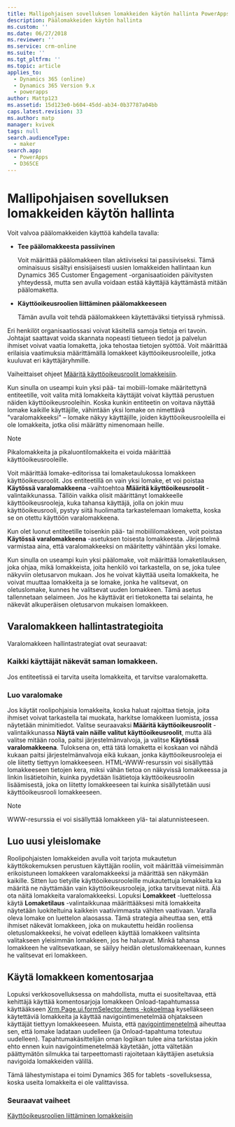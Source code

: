 ```yaml
---
title: Mallipohjaisen sovelluksen lomakkeiden käytön hallinta PowerAppsissa | MicrosoftDocs
description: Päälomakkeiden käytön hallinta
ms.custom: ''
ms.date: 06/27/2018
ms.reviewer: ''
ms.service: crm-online
ms.suite: ''
ms.tgt_pltfrm: ''
ms.topic: article
applies_to:
  - Dynamics 365 (online)
  - Dynamics 365 Version 9.x
  - powerapps
author: Mattp123
ms.assetid: 15d123e0-b604-45dd-ab34-0b37787a04bb
caps.latest.revision: 33
ms.author: matp
manager: kvivek
tags: null
search.audienceType:
  - maker
search.app:
  - PowerApps
  - D365CE
---
```

# <a name="control-access-to-model-driven-app-forms"></a>Mallipohjaisen sovelluksen lomakkeiden käytön hallinta

 Voit valvoa päälomakkeiden käyttöä kahdella tavalla:  
  
- **Tee päälomakkeesta passiivinen**  
  
     Voit määrittää päälomakkeen tilan aktiiviseksi tai passiiviseksi. Tämä ominaisuus sisältyi ensisijaisesti uusien lomakkeiden hallintaan kun Dynamics 365 Customer Engagement -organisaatioiden päivitysten yhteydessä, mutta sen avulla voidaan estää käyttäjiä käyttämästä mitään päälomaketta.   
  
- **Käyttöoikeusroolien liittäminen päälomakkeeseen**  
  
     Tämän avulla voit tehdä päälomakkeen käytettäväksi tietyissä ryhmissä.  
  
 Eri henkilöt organisaatiossasi voivat käsitellä samoja tietoja eri tavoin. Johtajat saattavat voida skannata nopeasti tietueen tiedot ja palvelun ihmiset voivat vaatia lomaketta, joka tehostaa tietojen syöttöä. Voit määrittää erilaisia vaatimuksia määrittämällä lomakkeet käyttöoikeusrooleille, jotka kuuluvat eri käyttäjäryhmille.  
  
 Vaiheittaiset ohjeet [Määritä käyttöoikeusroolit lomakkeisiin](https://docs.microsoft.com/dynamics365/customer-engagement/admin/assign-security-roles-form).  
  
 Kun sinulla on useampi kuin yksi pää- tai mobiili-lomake määritettynä entiteetille, voit valita mitä lomakkeita käyttäjät voivat käyttää perustuen näiden käyttöoikeusrooleihin. Koska kunkin entiteetin on voitava näyttää lomake kaikille käyttäjille, vähintään yksi lomake on nimettävä "varalomakkeeksi" – lomake näkyy käyttäjille, joiden käyttöoikeusrooleilla ei ole lomakkeita, jotka olisi määrätty nimenomaan heille.  
  
> [!NOTE]
>  Pikalomakkeita ja pikaluontilomakkeita ei voida määrittää käyttöoikeusrooleille.  
  
 Voit määrittää lomake-editorissa tai lomaketaulukossa lomakkeen käyttöoikeusroolit. Jos entiteetillä on vain yksi lomake, et voi poistaa **Käytössä varalomakkeena** -vaihtoehtoa **Määritä käyttöoikeusroolit** -valintaikkunassa. Tällöin vaikka olisit määrittänyt lomakkeelle käyttöoikeusrooleja, kuka tahansa käyttäjä, jolla on jokin muu käyttöoikeusrooli, pystyy siitä huolimatta tarkastelemaan lomaketta, koska se on otettu käyttöön varalomakkeena.  
  
 Kun olet luonut entiteetille toisenkin pää- tai mobiililomakkeen, voit poistaa **Käytössä varalomakkeena** -asetuksen toisesta lomakkeesta. Järjestelmä varmistaa aina, että varalomakkeeksi on määritetty vähintään yksi lomake.  
  
 Kun sinulla on useampi kuin yksi päälomake, voit määrittää lomaketilauksen, joka ohjaa, mikä lomakkeista, joita henkilö voi tarkastella, on se, joka tulee näkyviin oletusarvon mukaan. Jos he voivat käyttää useita lomakkeita, he voivat muuttaa lomakkeita ja se lomake, jonka he valitsevat, on oletuslomake, kunnes he valitsevat uuden lomakkeen. Tämä asetus tallennetaan selaimeen. Jos he käyttävät eri tietokonetta tai selainta, he näkevät alkuperäisen oletusarvon mukaisen lomakkeen.  
  
## <a name="strategies-to-manage-the-fallback-form"></a>Varalomakkeen hallintastrategioita  
 Varalomakkeen hallintastrategiat ovat seuraavat:  
  
<a name="BKMK_DoNotUseMultipleForms"></a>   
### <a name="all-users-view-the-same-form"></a>Kaikki käyttäjät näkevät saman lomakkeen.  
 Jos entiteetissä ei tarvita useita lomakkeita, et tarvitse varalomaketta.  
  
<a name="BKMK_Contingecyform"></a>   
### <a name="create-a-contingency-form"></a>Luo varalomake  
 Jos käytät roolipohjaisia lomakkeita, koska haluat rajoittaa tietoja, joita ihmiset voivat tarkastella tai muokata, harkitse lomakkeen luomista, jossa näytetään minimitiedot. Valitse seuraavaksi **Määritä käyttöoikeusroolit** -valintaikkunassa **Näytä vain näille valitut käyttöoikeusroolit**, mutta älä valitse mitään roolia, paitsi järjestelmänvalvoja, ja valitse **Käytössä varalomakkeena**. Tuloksena on, että tätä lomaketta ei koskaan voi nähdä kukaan paitsi järjestelmänvalvoja eikä kukaan, jonka käyttöoikeusrooleja ei ole liitetty tiettyyn lomakkeeseen. HTML-WWW-resurssin voi sisällyttää lomakkeeseen tietojen kera, miksi vähän tietoa on näkyvissä lomakkeessa ja linkin lisätietoihin, kuinka pyydetään lisätietoja käyttöoikeusroolin lisäämisestä, joka on liitetty lomakkeeseen tai kuinka sisällytetään uusi käyttöoikeusrooli lomakkeeseen.  
  
> [!NOTE]
>  WWW-resurssia ei voi sisällyttää lomakkeen ylä- tai alatunnisteeseen.  
  
<a name="BKMK_CreateGenericForm"></a>   
## <a name="create-a-generic-form"></a>Luo uusi yleislomake  
 Roolipohjaisten lomakkeiden avulla voit tarjota mukautetun käyttökokemuksen perustuen käyttäjän rooliin, voit määrittää viimeisimmän erikoistuneen lomakkeen varalomakkeeksi ja määrittää sen näkymään kaikille. Sitten luo tietyille käyttöoikeusrooleille mukautettuja lomakkeita ka määritä ne näyttämään vain käyttöoikeusrooleja, jotka tarvitsevat niitä. Älä ota näitä lomakkeita varalomakkeeksi. Lopuksi **Lomakkeet** -luettelossa käytä **Lomaketilaus** -valintaikkunaa määrittääksesi mitä lomakkeita näytetään luokiteltuina kaikkein vaativimmasta vähiten vaativaan. Varalla oleva lomake on luettelon alaosassa. Tämä strategia aiheuttaa sen, että ihmiset näkevät lomakkeen, joka on mukautettu heidän rooliensa oletuslomakkeeksi, he voivat edelleen käyttää lomakkeen valitsinta valitakseen yleisimmän lomakkeen, jos he haluavat. Minkä tahansa lomakkeen he valitsevatkaan, se säilyy heidän oletuslomakkeenaan, kunnes he valitsevat eri lomakkeen.  
  
<a name="BKMK_UseFormScripting"></a>   
## <a name="use-form-scripting"></a>Käytä lomakkeen komentosarjaa  

 Lopuksi verkkosovelluksessa on mahdollista, mutta ei suositeltavaa, että kehittäjä käyttää komentosarjoja lomakkeen Onload-tapahtumassa käyttääkseen [Xrm.Page.ui.formSelector.items -kokoelmaa](http://go.microsoft.com/fwlink/p/?LinkID=513300) kyselläkseen käytettäviä lomakkeita ja käyttää navigointimenetelmää ohjatakseen käyttäjät tiettyyn lomakkeeseen. Muista, että [navigointimenetelmä](http://go.microsoft.com/fwlink/p/?LinkID=513301) aiheuttaa sen, että lomake ladataan uudelleen (ja Onload-tapahtuma toteutuu uudelleen). Tapahtumakäsittelijän oman logiikan tulee aina tarkistaa jokin ehto ennen kuin navigointimenetelmää käytetään, jotta vältetään päättymätön silmukka tai tarpeettomasti rajoitetaan käyttäjien asetuksia navigoida lomakkeiden välillä.  
  
 Tämä lähestymistapa ei toimi Dynamics 365 for tablets -sovelluksessa, koska useita lomakkeita ei ole valittavissa.  

### <a name="next-steps"></a>Seuraavat vaiheet  

[Käyttöoikeusroolien liittäminen lomakkeisiin](https://docs.microsoft.com/dynamics365/customer-engagement/admin/assign-security-roles-form)
